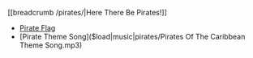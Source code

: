 [[breadcrumb /pirates/|Here There Be Pirates!]]

<script type="module">
    import {init_links, init_visual_aid} from "/js/common/visual_aid_backend.js";
    import {init_accordions} from "/js/common/utils.js";
    init_links();
    init_visual_aid();
    init_accordions();
</script>


* [Pirate Flag](^pirates/pirate_flag.bmp)
* [Pirate Theme Song]($load|music|pirates/Pirates Of The Caribbean Theme Song.mp3)
